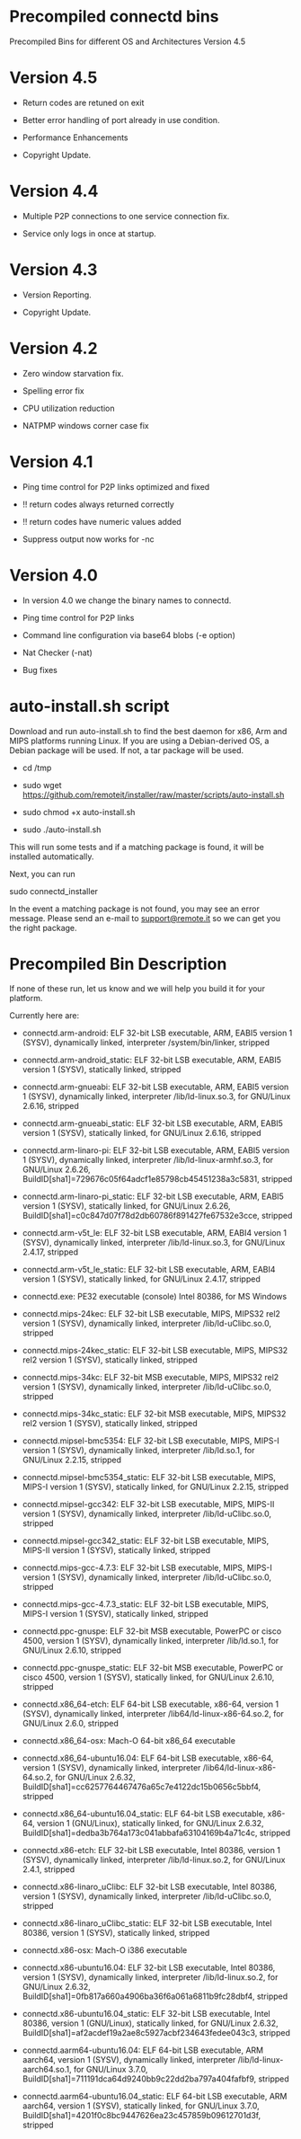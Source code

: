 Precompiled connectd bins
=========================

Precompiled Bins for different OS and Architectures Version 4.5

Version 4.5
===========

-   Return codes are retuned on exit

-   Better error handling of port already in use condition.

-   Performance Enhancements

-   Copyright Update.

Version 4.4
===========

-   Multiple P2P connections to one service connection fix.

-   Service only logs in once at startup.

Version 4.3
===========

-   Version Reporting.

-   Copyright Update.

Version 4.2
===========

-   Zero window starvation fix.

-   Spelling error fix

-   CPU utilization reduction

-   NATPMP windows corner case fix

Version 4.1
===========

-   Ping time control for P2P links optimized and fixed

-   !! return codes always returned correctly

-   !! return codes have numeric values added

-   Suppress output now works for -nc

Version 4.0
===========

-   In version 4.0 we change the binary names to connectd.

-   Ping time control for P2P links

-   Command line configuration via base64 blobs (-e option)

-   Nat Checker (-nat)

-   Bug fixes

auto-install.sh script
================

Download and run auto-install.sh to find the best daemon for x86, Arm and MIPS
platforms running Linux.  If you are using a Debian-derived OS, a Debian package
will be used.  If not, a tar package will be used.

-   cd /tmp

-   sudo wget
    https://github.com/remoteit/installer/raw/master/scripts/auto-install.sh

-   sudo chmod +x auto-install.sh

-   sudo ./auto-install.sh

This will run some tests and if a matching package is found, it will be installed 
automatically.  

Next, you can run

sudo connectd_installer

In the event a matching package is not found, you may see an error 
message.  Please send an e-mail to support@remote.it so we can get you the
right package.

Precompiled Bin Description
===========================

If none of these run, let us know and we will help you build it for your
platform.

Currently here are:

-   connectd.arm-android: ELF 32-bit LSB executable, ARM, EABI5 version 1
    (SYSV), dynamically linked, interpreter /system/bin/linker, stripped

-   connectd.arm-android_static: ELF 32-bit LSB executable, ARM, EABI5 version 1
    (SYSV), statically linked, stripped

-   connectd.arm-gnueabi: ELF 32-bit LSB executable, ARM, EABI5 version 1
    (SYSV), dynamically linked, interpreter /lib/ld-linux.so.3, for GNU/Linux
    2.6.16, stripped

-   connectd.arm-gnueabi_static: ELF 32-bit LSB executable, ARM, EABI5 version 1
    (SYSV), statically linked, for GNU/Linux 2.6.16, stripped

-   connectd.arm-linaro-pi: ELF 32-bit LSB executable, ARM, EABI5 version 1
    (SYSV), dynamically linked, interpreter /lib/ld-linux-armhf.so.3, for
    GNU/Linux 2.6.26, BuildID[sha1]=729676c05f64adcf1e85798cb45451238a3c5831,
    stripped

-   connectd.arm-linaro-pi_static: ELF 32-bit LSB executable, ARM, EABI5 version
    1 (SYSV), statically linked, for GNU/Linux 2.6.26,
    BuildID[sha1]=c0c847d07f78d2db60786f891427fe67532e3cce, stripped

-   connectd.arm-v5t_le: ELF 32-bit LSB executable, ARM, EABI4 version 1 (SYSV),
    dynamically linked, interpreter /lib/ld-linux.so.3, for GNU/Linux 2.4.17,
    stripped

-   connectd.arm-v5t_le_static: ELF 32-bit LSB executable, ARM, EABI4 version 1
    (SYSV), statically linked, for GNU/Linux 2.4.17, stripped

-   connectd.exe: PE32 executable (console) Intel 80386, for MS Windows

-   connectd.mips-24kec: ELF 32-bit LSB executable, MIPS, MIPS32 rel2 version 1
    (SYSV), dynamically linked, interpreter /lib/ld-uClibc.so.0, stripped

-   connectd.mips-24kec_static: ELF 32-bit LSB executable, MIPS, MIPS32 rel2
    version 1 (SYSV), statically linked, stripped

-   connectd.mips-34kc: ELF 32-bit MSB executable, MIPS, MIPS32 rel2 version 1
    (SYSV), dynamically linked, interpreter /lib/ld-uClibc.so.0, stripped

-   connectd.mips-34kc_static: ELF 32-bit MSB executable, MIPS, MIPS32 rel2
    version 1 (SYSV), statically linked, stripped

-   connectd.mipsel-bmc5354: ELF 32-bit LSB executable, MIPS, MIPS-I version 1
    (SYSV), dynamically linked, interpreter /lib/ld.so.1, for GNU/Linux 2.2.15,
    stripped

-   connectd.mipsel-bmc5354_static: ELF 32-bit LSB executable, MIPS, MIPS-I
    version 1 (SYSV), statically linked, for GNU/Linux 2.2.15, stripped

-   connectd.mipsel-gcc342: ELF 32-bit LSB executable, MIPS, MIPS-II version 1
    (SYSV), dynamically linked, interpreter /lib/ld-uClibc.so.0, stripped

-   connectd.mipsel-gcc342_static: ELF 32-bit LSB executable, MIPS, MIPS-II
    version 1 (SYSV), statically linked, stripped

-   connectd.mips-gcc-4.7.3: ELF 32-bit LSB executable, MIPS, MIPS-I version 1
    (SYSV), dynamically linked, interpreter /lib/ld-uClibc.so.0, stripped

-   connectd.mips-gcc-4.7.3_static: ELF 32-bit LSB executable, MIPS, MIPS-I
    version 1 (SYSV), statically linked, stripped

-   connectd.ppc-gnuspe: ELF 32-bit MSB executable, PowerPC or cisco 4500,
    version 1 (SYSV), dynamically linked, interpreter /lib/ld.so.1, for
    GNU/Linux 2.6.10, stripped

-   connectd.ppc-gnuspe_static: ELF 32-bit MSB executable, PowerPC or cisco
    4500, version 1 (SYSV), statically linked, for GNU/Linux 2.6.10, stripped

-   connectd.x86_64-etch: ELF 64-bit LSB executable, x86-64, version 1 (SYSV),
    dynamically linked, interpreter /lib64/ld-linux-x86-64.so.2, for GNU/Linux
    2.6.0, stripped

-   connectd.x86_64-osx: Mach-O 64-bit x86_64 executable

-   connectd.x86_64-ubuntu16.04: ELF 64-bit LSB executable, x86-64, version 1
    (SYSV), dynamically linked, interpreter /lib64/ld-linux-x86-64.so.2, for
    GNU/Linux 2.6.32, BuildID[sha1]=cc6257764467476a65c7e4122dc15b0656c5bbf4,
    stripped

-   connectd.x86_64-ubuntu16.04_static: ELF 64-bit LSB executable, x86-64,
    version 1 (GNU/Linux), statically linked, for GNU/Linux 2.6.32,
    BuildID[sha1]=dedba3b764a173c041abbafa63104169b4a71c4c, stripped

-   connectd.x86-etch: ELF 32-bit LSB executable, Intel 80386, version 1 (SYSV),
    dynamically linked, interpreter /lib/ld-linux.so.2, for GNU/Linux 2.4.1,
    stripped

-   connectd.x86-linaro_uClibc: ELF 32-bit LSB executable, Intel 80386, version
    1 (SYSV), dynamically linked, interpreter /lib/ld-uClibc.so.0, stripped

-   connectd.x86-linaro_uClibc_static: ELF 32-bit LSB executable, Intel 80386,
    version 1 (SYSV), statically linked, stripped

-   connectd.x86-osx: Mach-O i386 executable

-   connectd.x86-ubuntu16.04: ELF 32-bit LSB executable, Intel 80386, version 1
    (SYSV), dynamically linked, interpreter /lib/ld-linux.so.2, for GNU/Linux
    2.6.32, BuildID[sha1]=0fb817a660a4906ba36f6a061a6811b9fc28dbf4, stripped

-   connectd.x86-ubuntu16.04_static: ELF 32-bit LSB executable, Intel 80386,
    version 1 (GNU/Linux), statically linked, for GNU/Linux 2.6.32,
    BuildID[sha1]=af2acdef19a2ae8c5927acbf234643fedee043c3, stripped

-   connectd.aarm64-ubuntu16.04: ELF 64-bit LSB executable, ARM aarch64, 
    version 1 (SYSV), dynamically linked, interpreter /lib/ld-linux-aarch64.so.1, 
    for GNU/Linux 3.7.0, BuildID[sha1]=711191dca64d9240bb9c22dd2ba797a404fafbf9, stripped

-   connectd.aarm64-ubuntu16.04_static: ELF 64-bit LSB executable, ARM aarch64, 
    version 1 (SYSV), statically linked, for GNU/Linux 3.7.0, 
    BuildID[sha1]=4201f0c8bc9447626ea23c457859b09612701d3f, stripped


